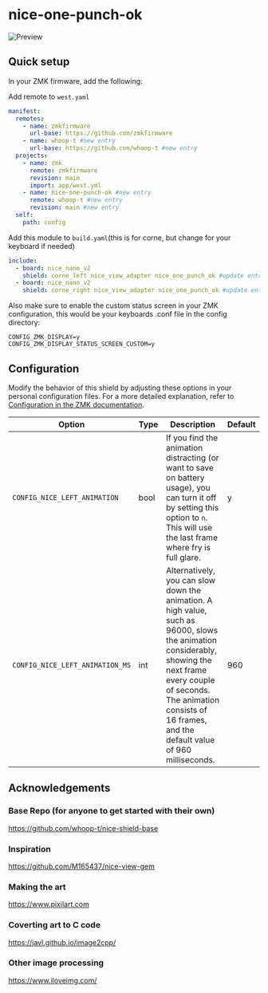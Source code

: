 # nice-one-punch-ok

![Preview](https://github.com/whoop-t/nice-one-punch-ok/blob/main/.github/assets/onepunchok.gif?raw=true)

## Quick setup

In your ZMK firmware, add the following:

Add remote to `west.yaml`
```yaml
manifest:
  remotes:
    - name: zmkfirmware
      url-base: https://github.com/zmkfirmware
    - name: whoop-t #new entry
      url-base: https://github.com/whoop-t #new entry
  projects:
    - name: zmk
      remote: zmkfirmware
      revision: main
      import: app/west.yml
    - name: nice-one-punch-ok #new entry
      remote: whoop-t #new entry
      revision: main #new entry
  self:
    path: config
```

Add this module to `build.yaml`(this is for corne, but change for your keyboard if needed)
```yaml
include:
  - board: nice_nano_v2
    shield: corne_left nice_view_adapter nice_one_punch_ok #update entry
  - board: nice_nano_v2
    shield: corne_right nice_view_adapter nice_one_punch_ok #update entry
```

Also make sure to enable the custom status screen in your ZMK configuration, this would be your keyboards .conf file in the config directory:

```
CONFIG_ZMK_DISPLAY=y
CONFIG_ZMK_DISPLAY_STATUS_SCREEN_CUSTOM=y
```

## Configuration

Modify the behavior of this shield by adjusting these options in your personal configuration files. For a more detailed explanation, refer to [Configuration in the ZMK documentation](https://zmk.dev/docs/config).

| Option                                     | Type | Description                                                                                                                                                                                                                                                       | Default |
| ------------------------------------------ | ---- | ----------------------------------------------------------------------------------------------------------------------------------------------------------------------------------------------------------------------------------------------------------------- | ------- |
| `CONFIG_NICE_LEFT_ANIMATION`           | bool | If you find the animation distracting (or want to save on battery usage), you can turn it off by setting this option to `n`. This will use the last frame where fry is full glare.                                           | y       |
| `CONFIG_NICE_LEFT_ANIMATION_MS`        | int  | Alternatively, you can slow down the animation. A high value, such as 96000, slows the animation considerably, showing the next frame every couple of seconds. The animation consists of 16 frames, and the default value of 960 milliseconds. | 960     |

## Acknowledgements
### Base Repo (for anyone to get started with their own)
https://github.com/whoop-t/nice-shield-base

### Inspiration
https://github.com/M165437/nice-view-gem

### Making the art
https://www.pixilart.com

### Coverting art to C code
https://javl.github.io/image2cpp/

### Other image processing
https://www.iloveimg.com/
